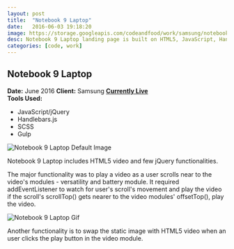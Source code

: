 ```yaml
---
layout: post
title:  "Notebook 9 Laptop"
date:   2016-06-03 19:18:20
image: https://storage.googleapis.com/codeandfood/work/samsung/notebook-9-laptop/notebook-9-thumbnail.png
desc: Notebook 9 Laptop landing page is built on HTML5, JavaScript, Handlebars.js, SCSS, Gulp. It includes scroll controlled animation.
categories: [code, work]
---
```


<div class="project-description">
	<h2>Notebook 9 Laptop</h2>
	<div class="desc">
		<span><strong>Date:</strong> June 2016</span>
		<span><strong>Client:</strong> Samsung</span>
		<span><strong><a href="http://www.samsung.com/us/explore/notebook-9-laptop/" target="_blank">Currently Live</a></strong></span>
	</div>
	<div class="desc">
		<span><strong>Tools Used:</strong></span>
		<ul>
			<li>JavaScript/jQuery</li>
			<li>Handlebars.js</li>
			<li>SCSS</li>
			<li>Gulp</li>
		</ul>
	</div>
</div>

<div class="project-image">
	<img src="https://storage.googleapis.com/codeandfood/work/samsung/notebook-9-laptop/notebook-9-laptop.png" alt="Notebook 9 Laptop Default Image" />
</div>

<p>Notebook 9 Laptop includes HTML5 video and few jQuery functionalities.</p>

<p>The major functionality was to play a video as a user scrolls near to the video's modules - versatility and battery module. It required addEventListener to watch for user's scroll's movement and play the video if the scroll's scrollTop() gets nearer to the video modules' offsetTop(), play the video.</p>

<div class="project-image">
	<img src="https://storage.googleapis.com/codeandfood/work/samsung/notebook-9-laptop/scroll.gif" alt="Notebook 9 Laptop Gif" />
</div>

<p>Another functionality is to swap the static image with HTML5 video when an user clicks the play button in the video module.</p>